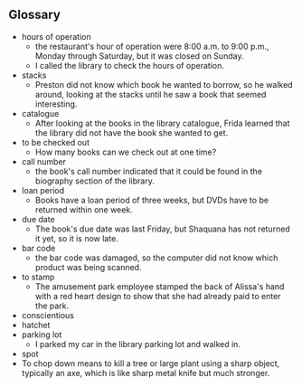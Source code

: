 ## Glossary
- hours of operation
	- the restaurant's hour of operation were 8:00 a.m. to 9:00 p.m., Monday through Saturday, but it was closed on Sunday.
	- I called the library to check the hours of operation.
- stacks
	- Preston did not know which book he wanted to borrow, so he walked around, looking at the stacks until he saw a book that seemed interesting.
- catalogue
	- After looking at the books in the library catalogue, Frida learned that the library did not have the book she wanted to get.
- to be checked out
	- How many books can we check out at one time?
- call number 
	- the book's call number indicated that it could be found in the biography section of the library.
- loan period
	- Books have a loan period of three weeks, but DVDs have to be returned within one week.
- due date
	- The book's due date was last Friday, but Shaquana has not returned it yet, so it is now late.
- bar code
	- the bar code was damaged, so the computer did not know which product was being scanned.
- to stamp
	- The amusement park employee stamped the back of Alissa's hand with a red heart design to show that she had already paid to enter the park.
- conscientious
- hatchet
- parking lot
	- I parked my car in the library parking lot and walked in.
- spot
- To chop down means to kill a tree or large plant using a sharp object, typically an axe, which is like sharp metal knife but much stronger.
